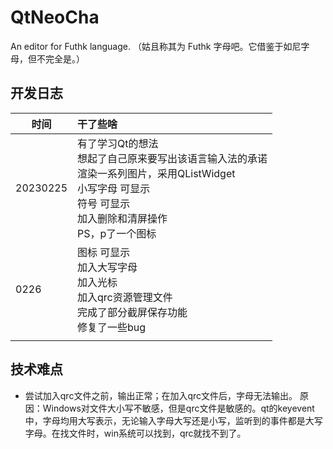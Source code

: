 # QtNeoCha
An editor for Futhk language.
（姑且称其为 Futhk 字母吧。它借鉴于如尼字母，但不完全是。）

## 开发日志

| 时间     | 干了些啥                                                     |
| -------- | :----------------------------------------------------------- |
| 20230225 | 有了学习Qt的想法<br />想起了自己原来要写出该语言输入法的承诺<br />渲染一系列图片，采用QListWidget<br />小写字母 可显示<br />符号 可显示<br />加入删除和清屏操作<br />PS，p了一个图标 |
| 0226     | 图标 可显示<br />加入大写字母<br />加入光标<br />加入qrc资源管理文件<br />完成了部分截屏保存功能<br />修复了一些bug |
|          |                                                              |

## 技术难点

- 尝试加入qrc文件之前，输出正常；在加入qrc文件后，字母无法输出。
  原因：Windows对文件大小写不敏感，但是qrc文件是敏感的。qt的keyevent中，字母均用大写表示，无论输入字母大写还是小写，监听到的事件都是大写字母。在找文件时，win系统可以找到，qrc就找不到了。
